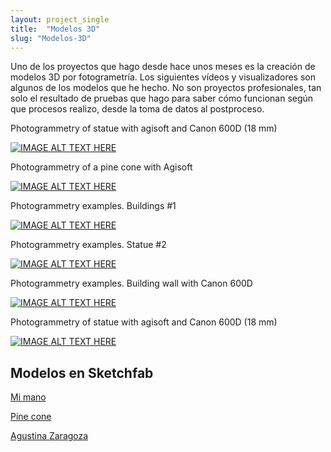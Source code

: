 ```yaml
---
layout: project_single
title:  "Modelos 3D"
slug: "Modelos-3D"
---
```

Uno de los proyectos que hago desde hace unos meses es la creación de modelos 3D por fotogrametría.
Los siguientes vídeos y visualizadores son algunos de los modelos que he hecho. No son proyectos profesionales,
tan solo el resultado de pruebas que hago para saber cómo funcionan según que procesos realizo, desde la toma de datos al
postproceso.


Photogrammetry of statue with agisoft and Canon 600D (18 mm)

[![IMAGE ALT TEXT HERE](https://img.youtube.com/vi/YOUTUBE_VIDEO_ID_HERE/0.jpg)](https://www.youtube.com/watch?v=GiyiEjxY1E4)

Photogrammetry of a pine cone with Agisoft

[![IMAGE ALT TEXT HERE](https://img.youtube.com/vi/YOUTUBE_VIDEO_ID_HERE/0.jpg)](https://www.youtube.com/watch?v=m_KSg91wAIk)

Photogrammetry examples. Buildings #1

[![IMAGE ALT TEXT HERE](https://img.youtube.com/vi/YOUTUBE_VIDEO_ID_HERE/0.jpg)](https://www.youtube.com/watch?v=0JsuTjp3KMQ)

Photogrammetry examples. Statue #2

[![IMAGE ALT TEXT HERE](https://img.youtube.com/vi/YOUTUBE_VIDEO_ID_HERE/0.jpg)](https://www.youtube.com/watch?v=oJfaZTwtiqw)

Photogrammetry examples. Building wall with Canon 600D

[![IMAGE ALT TEXT HERE](https://img.youtube.com/vi/YOUTUBE_VIDEO_ID_HERE/0.jpg)](https://www.youtube.com/watch?v=1XD9KzgTD7M)

Photogrammetry of statue with agisoft and Canon 600D (18 mm)

[![IMAGE ALT TEXT HERE](https://img.youtube.com/vi/YOUTUBE_VIDEO_ID_HERE/0.jpg)](https://www.youtube.com/watch?v=GiyiEjxY1E4)


## Modelos en Sketchfab

[Mi mano](https://sketchfab.com/3d-models/human-hand-fd0a70c41b5d4d018d1fe31dda50f8f4)

[Pine cone](https://sketchfab.com/3d-models/pine-cone-77cd6a4feca1483ab9ec067c89bba691)

[Agustina Zaragoza](https://sketchfab.com/3d-models/agustina-zaragoza-10a49cabb367453c9153e0689a7b2f28)
